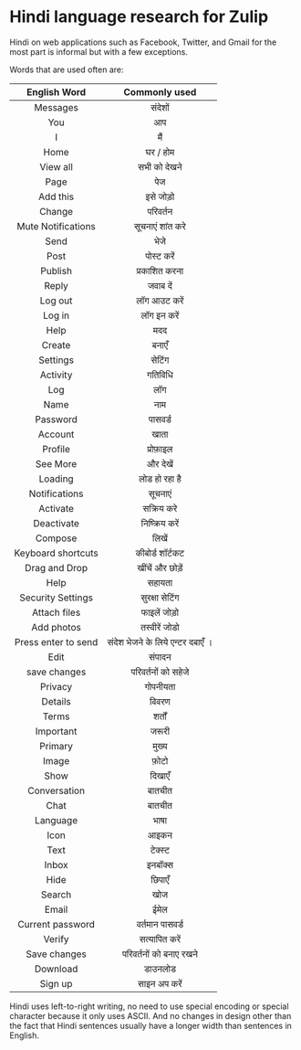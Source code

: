 # Hindi language research for Zulip  

Hindi on web applications such as Facebook, Twitter, and Gmail
for the most part is informal but with a few exceptions.  

Words that are used often are:  

| English Word               | Commonly used       |
|:--------------------------:|:-------------------:|
| Messages | संदेशों |
| You | आप
| I | मैं
| Home | घर / होम |
| View all | सभी को देखने |
| Page | पेज |
| Add this | इसे जोड़ो |
| Change | परिवर्तन |
| Mute Notifications | सूचनाएं शांत करे |
| Send | भेजे |
| Post | पोस्ट करें |
| Publish | प्रकाशित करना |
| Reply | जवाब दें |
| Log out | लॉग आउट करें |
| Log in | लॉग इन करें |
| Help | मदद |
| Create | बनाएँ |
| Settings | सेटिंग |
| Activity | गतिविधि |
| Log | लॉग |
| Name | नाम |
| Password | पासवर्ड |
| Account | खाता |
| Profile | प्रोफ़ाइल |
| See More | और देखें |
| Loading | लोड हो रहा है |
| Notifications | सूचनाएं |
| Activate | सक्रिय करे |
| Deactivate | निष्क्रिय करें |
| Compose | लिखें
| Keyboard shortcuts | कीबोर्ड शॉर्टकट |
| Drag and Drop | खींचें और छोड़ें |
| Help | सहायता |
| Security Settings| सुरक्षा सेटिंग |
| Attach files | फाइलें जोड़ो |
| Add photos | तस्वीरें जोडो |
| Press enter to send | संदेश भेजने के लिये एन्टर दबाएँ ।
| Edit | संपादन |
| save changes | परिवर्तनों को सहेजे |
| Privacy | गोपनीयता |
| Details | विवरण |
| Terms | शर्तों |
| Important | जरूरी |
| Primary | मुख्य |
| Image | फ़ोटो |
| Show | दिखाएँ |
| Conversation | बातचीत |
| Chat | बातचीत |
| Language | भाषा |
| Icon | आइकन |
| Text | टेक्स्ट |
| Inbox | इनबॉक्स |
| Hide | छिपाएँ |
| Search | खोज |
| Email | ईमेल |
| Current password | वर्तमान पासवर्ड |
| Verify | सत्यापित करें |
| Save changes | परिवर्तनों को बनाए रखने |
| Download | डाउनलोड |
| Sign up | साइन अप करें |

Hindi uses left-to-right writing, no need to use special encoding or
special character because it only uses ASCII. And no changes in design other
than the fact that Hindi sentences usually have a longer width than sentences in
English.
